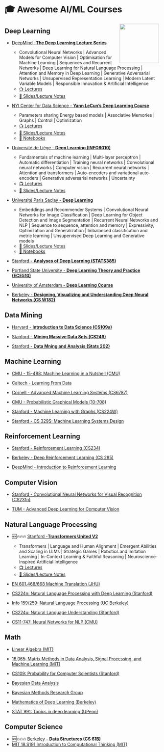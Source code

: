 # 🎓 Awesome AI/ML Courses

<img src="https://repository-images.githubusercontent.com/557725652/59a85f5c-22df-4f08-806c-22ab76f82046" height="128px" align="right">

## Deep Learning

* [DeepMind -**The Deep Learning Lecture Series**](https://deepmind.com/learning-resources/deep-learning-lecture-series-2020)
  * Convolutional Neural Networks | Advanced Models for Computer Vision | Optimisation for Machine Learning | Sequences and Recurrent Networks | Deep Learning for Natural Language Processing | Attention and Memory in Deep Learning | Generative Adversarial Networks | Unsupervised Representation Learning | Modern Latent Variable Models | Responsible Innovation & Artificial Intelligence
  * [:tv: Lectures](https://www.youtube.com/playlist?list=PLqYmG7hTraZCDxZ44o4p3N5Anz3lLRVZF) 
  * [:open_book: Slides/Lecture Notes](https://deepmind.com/learning-resources/deep-learning-lecture-series-2020)

* [NYI Center for Data Science - **Yann LeCun’s Deep Learning Course**](https://cds.nyu.edu/deep-learning/)
  * Parameters sharing Energy based models | Associative Memories | Graphs | Control | Optimization
  * [:tv: Lectures](https://www.youtube.com/playlist?list=PLLHTzKZzVU9eaEyErdV26ikyolxOsz6mq) 
  * [:open_book: Slides/Lecture Notes](https://atcold.github.io/pytorch-Deep-Learning/)
  * [:memo: Notebooks](https://github.com/Atcold/pytorch-Deep-Learning)

* [Université de Liège - **Deep Learning (INFO8010)**](https://github.com/glouppe/info8010-deep-learning)  
  * Fundamentals of machine learning | Multi-layer perceptron | Automatic differentiation | Training neural networks | Convolutional neural networks | Computer vision | Recurrent neural networks | Attention and transformers | Auto-encoders and variational auto-encoders | Generative adversarial networks | Uncertainty
  * [:tv: Lectures](https://www.youtube.com/playlist?list=PLLqXZ_E-UXlyGPyiWStnC_Y0iizSv5jsG) 
  * [:open_book: Slides/Lecture Notes](https://github.com/glouppe/info8010-deep-learning)

* [Université Paris Saclay - **Deep Learning**](https://github.com/m2dsupsdlclass/lectures-labs)
  * Embeddings and Recommender Systems | Convolutional Neural Networks for Image Classification | Deep Learning for Object Detection and Image Segmentation | Recurrent Neural Networks and NLP | Sequence to sequence, attention and memory | Expressivity, Optimization and Generalization | Imbalanced classification and metric learning | Unsupervised Deep Learning and Generative models 
  * [:open_book: Slides/Lecture Notes](https://m2dsupsdlclass.github.io/lectures-labs/)
  * [:memo: Notebooks](https://m2dsupsdlclass.github.io/lectures-labs/)
  
* [Stanford - **Analyses of Deep Learning (STATS385)**](https://stats385.github.io/lecture_slides)

* [Portland State University - **Deep Learning Theory and Practice (ECE510)**](http://web.cecs.pdx.edu/~willke/courses/EE510W20/)

* [University of Amsterdam - **Deep Learning Course**](https://uvadlc.github.io/)

* [Berkeley - **Designing, Visualizing and Understanding Deep Neural Networks (CS W182)**](https://cs182sp21.github.io/)


## Data Mining

* [Harvard - **Introduction to Data Science (CS109a)**](https://harvard-iacs.github.io/2021-CS109A/pages/materials.html)

* [Stanford - **Mining Massive Data Sets (CS246)**](http://web.stanford.edu/class/cs246/index.html#content)

* [Stanford - **Data Mning and Analysis (Stats 202)**](http://web.stanford.edu/class/stats202/intro.html)


## Machine Learning

* [CMU - 15-488: Machine Learning in a Nutshell (CMU)](https://web2.qatar.cmu.edu/~gdicaro/15488/)

* [Caltech - Learning From Data](https://work.caltech.edu/lectures.html)

* [Cornell - Advanced Machine Learning Systems (CS6787)](https://www.cs.cornell.edu/courses/cs6787/2019fa/)

* [CMU - Probabilistic Graphical Models (10-708)](https://www.cs.cmu.edu/~epxing/Class/10708-20/lectures.html)

* [Stanford - Machine Learning with Graphs (CS224W)](http://web.stanford.edu/class/cs224w/)

* [Stanford - CS 329S: Machine Learning Systems Design](https://stanford-cs329s.github.io/syllabus.html)

## Reinforcement Learning

* [Stanford - Reinforcement Learning (CS234)](https://web.stanford.edu/class/cs234/)

* [Berkeley - Deep Reinforcement Learning (CS 285)](http://rail.eecs.berkeley.edu/deeprlcourse/)

* [DeepMind - Introduction to Reinforcement Learning](https://deepmind.com/learning-resources/-introduction-reinforcement-learning-david-silver)


## Computer Vision

* [Stanford - Convolutional Neural Networks for Visual Recognition (CS231n)](http://cs231n.stanford.edu/schedule.html)

* [TUM - Advanced Deep Learning for Computer Vision](https://www.youtube.com/playlist?list=PLog3nOPCjKBkngkkF552-Hiwa5t_ZeDnh)


## Natural Language Processing

* :new::fire::fire::fire: [Stanford -**Transformers United V2**](https://web.stanford.edu/class/cs25/)
  * Transformers | Language and Human Alignment | Emergent Abilities and Scaling in LLMs | Strategic Games | Robotics and Imitation Learning | In-Context Learning & Faithful Reasoning | Neuroscience-Inspired Artificial Intelligence 
  * [:tv: Lectures](https://www.youtube.com/watch?v=XfpMkf4rD6E) 
  * [:open_book: Slides/Lecture Notes](https://web.stanford.edu/class/cs25/)
  
* [EN 601.468/668 Machine Translation (JHU)](http://mt-class.org/jhu/syllabus.html)

* [CS224n: Natural Language Processing with Deep Learning (Stanford)](http://web.stanford.edu/class/cs224n/)

* [Info 159/259: Natural Language Processing (UC Berkeley)](https://people.ischool.berkeley.edu/~dbamman/nlp21.html#syllabus)

* [CS224u: Natural Language Understanding (Stanford)](https://web.stanford.edu/class/cs224u/)

* [CS11-747: Neural Networks for NLP (CMU)](http://www.phontron.com/class/nn4nlp2020/schedule.html)


## Math

* [Linear Algebra (MIT)](https://ocw.mit.edu/courses/mathematics/18-06-linear-algebra-spring-2010/)

* [18.065: Matrix Methods in Data Analysis, Signal Processing, and Machine Learning (MIT)](https://ocw.mit.edu/courses/mathematics/18-065-matrix-methods-in-data-analysis-signal-processing-and-machine-learning-spring-2018/)

* [CS109: Probability for Computer Scientists (Stanford)](http://web.stanford.edu/class/cs109/schedule.html)

* [Bayesian Data Analysis](https://avehtari.github.io/BDA_course_Aalto/)

* [Bayesian Methods Research Group](https://bayesgroup.ru/)

* [Mathematics of Deep Learning (Berkeley)](https://joanbruna.github.io/MathsDL-spring19/)

* [STAT 991: Topics in deep learning (UPenn)](https://github.com/dobriban/Topics-in-deep-learning)

## Computer Science

* :new::fire::fire::fire:  [Berkeley - **Data Structures (CS 61B)**](https://sp23.datastructur.es/)  
* [MIT 18.S191 Introduction to Computational Thinking (MIT)](https://computationalthinking.mit.edu/Spring21/)

